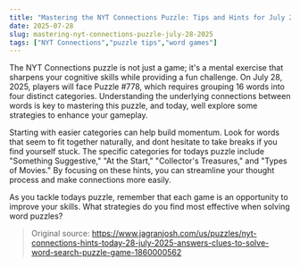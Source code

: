 ```yaml
---
title: "Mastering the NYT Connections Puzzle: Tips and Hints for July 28, 2025"
date: 2025-07-28
slug: mastering-nyt-connections-puzzle-july-28-2025
tags: ["NYT Connections","puzzle tips","word games"]
---
```


The NYT Connections puzzle is not just a game; it's a mental exercise that sharpens your cognitive skills while providing a fun challenge. On July 28, 2025, players will face Puzzle #778, which requires grouping 16 words into four distinct categories. Understanding the underlying connections between words is key to mastering this puzzle, and today, well explore some strategies to enhance your gameplay.

Starting with easier categories can help build momentum. Look for words that seem to fit together naturally, and dont hesitate to take breaks if you find yourself stuck. The specific categories for todays puzzle include "Something Suggestive," "At the Start," "Collector's Treasures," and "Types of Movies." By focusing on these hints, you can streamline your thought process and make connections more easily.

As you tackle todays puzzle, remember that each game is an opportunity to improve your skills. What strategies do you find most effective when solving word puzzles?
> Original source: https://www.jagranjosh.com/us/puzzles/nyt-connections-hints-today-28-july-2025-answers-clues-to-solve-word-search-puzzle-game-1860000562